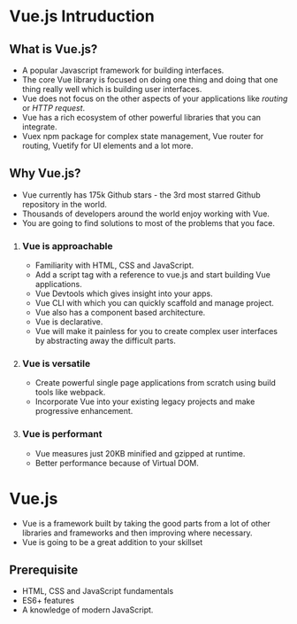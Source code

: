 # Vue.js Intruduction

<h2>What is Vue.js?</h2>
<ul>
  <li>A popular Javascript framework for building interfaces.</li>
  <li>The core Vue library is focused on doing one thing and doing that one thing really well which is building user interfaces.</li>
  <li>Vue does not focus on the other aspects of your applications like <i>routing</i> or <i>HTTP request</i>.</li>
  <li>Vue has a rich ecosystem of other powerful libraries that you can integrate.</li>
  <li>Vuex npm package for complex state management, Vue router for routing, Vuetify for UI elements and a lot more.</li>
</ul>

<h2>Why Vue.js?</h2>
<ul>
  <li>Vue currently has 175k Github stars - the 3rd most starred Github repository in the world.</li>
  <li>Thousands of developers around the world enjoy working with Vue.</li>
  <li>You are going to find solutions to most of the problems that you face.</li>
</ul>

<ol>
  <li><h3><b>Vue is approachable</b></h3>
  <ul>
    <li>Familiarity with HTML, CSS and JavaScript.</li>
    <li>Add a script tag with a reference to vue.js and start building Vue applications.</li>
    <li>Vue Devtools which gives insight into your apps.</li>
    <li>Vue CLI with which you can quickly scaffold and manage project.</li>
    <li>Vue also has a component based architecture.</li>
    <li>Vue is declarative.</li>
    <li>Vue will make it painless for you to create complex user interfaces by abstracting away the difficult parts.</li>
  </ul></li>
  <li><h3><b>Vue is versatile</b></h3>
  <ul>
    <li>Create powerful single page applications from scratch using build tools like webpack.</li>
    <li>Incorporate Vue into your existing legacy projects and make progressive enhancement.</li>
   
  </ul></li>
  <li><h3><b>Vue is performant</b></h3>
  <ul>
    <li>Vue measures just 20KB minified and gzipped at runtime.</li>
    <li>Better performance because of Virtual DOM.</li>
   
  </ul></li>
</ol>

<h1>Vue.js</h1>
<ul>
  <li>Vue is a framework built by taking the good parts from a lot of other libraries and frameworks and then improving where necessary.</li>
  <li>Vue is going to be a great addition to your skillset</li>
</ul>

<h2>Prerequisite</h2>
<ul>
  <li>HTML, CSS and JavaScript fundamentals</li>
  <li>ES6+ features</li>
  <li>A knowledge of modern JavaScript.</li>
</ul>
